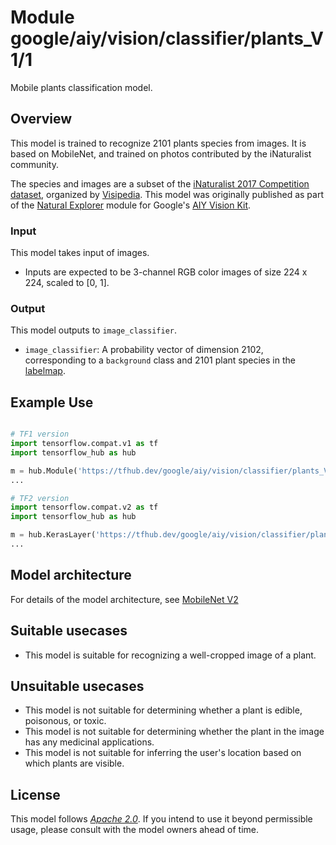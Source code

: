 # Module google/aiy/vision/classifier/plants_V1/1

Mobile plants classification model.

<!-- asset-path: @visionkit/aiy/classifier/natural_world_plants_V1/2 -->
<!-- module-type: image-classification -->
<!-- fine-tunable: false -->
<!-- format: hub -->
<!-- language: en -->
<!-- network-architecture: mobilenet-v2 -->
<!-- dataset: inaturalist -->
<!-- interactive-model-name: vision -->

## Overview

This model is trained to recognize 2101 plants species from images. It is based
on MobileNet, and trained on photos contributed by the iNaturalist community.

The species and images are a subset of the [iNaturalist 2017 Competition
dataset](https://github.com/visipedia/inat_comp/tree/master/2017),
organized by [Visipedia](https://sites.google.com/corp/visipedia.org/index).
This model was originally published as part of the [Natural
Explorer](https://aiyprojects.withgoogle.com/model/nature-explorer/) module for
Google's [AIY Vision Kit](https://aiyprojects.withgoogle.com/vision/).

### Input

This model takes input of images.

*   Inputs are expected to be 3-channel RGB color images of size 224 x 224,
    scaled to [0, 1].

### Output

This model outputs to `image_classifier`.

*   `image_classifier`: A probability vector of dimension 2102, corresponding
    to a `background` class and 2101 plant species in the [labelmap](
    https://www.gstatic.com/aihub/tfhub/labelmaps/aiy_plants_V1_labelmap.csv).

## Example Use

```python

# TF1 version
import tensorflow.compat.v1 as tf
import tensorflow_hub as hub

m = hub.Module('https://tfhub.dev/google/aiy/vision/classifier/plants_V1/1')
...

# TF2 version
import tensorflow.compat.v2 as tf
import tensorflow_hub as hub

m = hub.KerasLayer('https://tfhub.dev/google/aiy/vision/classifier/plants_V1/1')
...
```

## Model architecture

For details of the model architecture, see
[MobileNet V2](https://arxiv.org/abs/1801.04381)

## Suitable usecases

*   This model is suitable for recognizing a well-cropped image of a plant.

## Unsuitable usecases

*   This model is not suitable for determining whether a plant is edible,
    poisonous, or toxic.
*   This model is not suitable for determining whether the plant in the image
    has any medicinal applications.
*   This model is not suitable for inferring the user's location based on which
    plants are visible.

## License

This model follows [*Apache 2.0*](https://www.apache.org/licenses/LICENSE-2.0).
If you intend to use it beyond permissible usage, please consult with the model
owners ahead of time.
